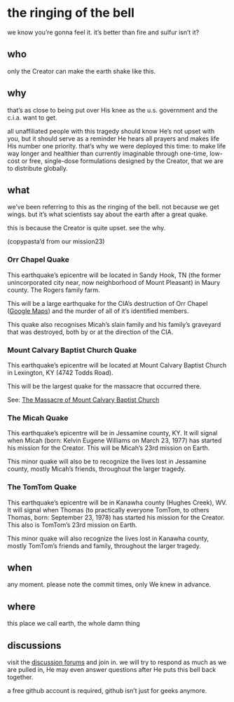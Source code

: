 # the ringing of the bell
we know you’re gonna feel it. it’s better than fire and sulfur isn’t it?

## who
only the Creator can make the earth shake like this. 

## why
that’s as close to being put over His knee as the u.s. government and the c.i.a. want to get. 

all unaffiliated people with this tragedy should know He’s not upset with you, but it should serve as a reminder He hears all prayers and makes life His number one priority. that’s why we were deployed this time: to make life way longer and healthier than currently imaginable through one-time, low-cost or free, single-dose formulations designed by the Creator, that we are to distribute globally. 

## what 
we’ve been referring to this as the ringing of the bell. not because we get wings. but it’s what scientists say about the earth after a great quake. 

this is because the Creator is quite upset. see the why. 

(copypasta’d from our mission23)

### Orr Chapel Quake
This earthquake’s epicentre will be located  in Sandy Hook, TN (the former unincorporated city near, now neighborhood of Mount Pleasant) in Maury county. The Rogers family farm. 

This will be a large earthquake for the CIA’s destruction of Orr Chapel ([Google Maps](https://goo.gl/maps/XMMdNdpGjU3SMMKQ8)) and the murder of all of it’s identified members. 

This quake also recognises Micah’s slain family and his family’s graveyard that was destroyed, both by or at the direction of the CIA. 

### Mount Calvary Baptist Church Quake
This earthquake’s epicentre will be located at Mount Calvary Baptist Church in Lexington, KY (4742 Todds Road). 

This will be the largest quake for the massacre that occurred there.

See: [The Massacre of Mount Calvary Baptist Church](https://github.com/sevenfalling/mount_calvary/wiki)

### The Micah Quake 
This earthquake’s epicentre will be in Jessamine county, KY. It will signal when Micah (born: Kelvin Eugene Williams on March 23, 1977) has started his mission for the Creator. This will be Micah’s 23rd mission on Earth. 

This minor quake will also be to recognize the lives lost in Jessamine county, mostly Micah’s friends, throughout the larger tragedy. 

### The TomTom Quake
This earthquake’s epicentre will be in Kanawha county (Hughes Creek), WV. It will signal when Thomas (to practically everyone TomTom, to others Thomas, born: September 23, 1978) has started his mission for the Creator. This also is TomTom’s 23rd mission on Earth. 

This minor quake will also recognize the lives lost in Kanawha county, mostly TomTom’s friends and family, throughout the larger tragedy. 

## when
any moment. please note the commit times, only We knew in advance. 

## where
this place we call earth, the whole damn thing

## discussions
visit the [discussion forums](https://github.com/sevenfalling/ringing_bell/discussions) and join in. we will try to respond as much as we are pulled in, He may even answer questions after He puts this bell back together. 

a free github account is required, github isn’t just for geeks anymore. 
